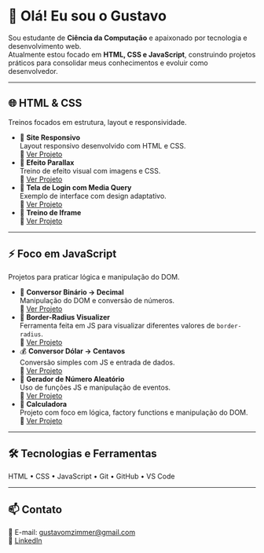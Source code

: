 # 👋 Olá! Eu sou o Gustavo

Sou estudante de **Ciência da Computação** e apaixonado por tecnologia e desenvolvimento web.  
Atualmente estou focado em **HTML, CSS e JavaScript**, construindo projetos práticos para consolidar meus conhecimentos e evoluir como desenvolvedor.

---

## 🌐 HTML & CSS
Treinos focados em estrutura, layout e responsividade.

- 🧱 **Site Responsivo**  
  Layout responsivo desenvolvido com HTML e CSS.  
  🔗 [Ver Projeto](link)
- 🌄 **Efeito Parallax**  
  Treino de efeito visual com imagens e CSS.  
  🔗 [Ver Projeto](link)
- 🔐 **Tela de Login com Media Query**  
  Exemplo de interface com design adaptativo.  
  🔗 [Ver Projeto](link)
- 🧩 **Treino de Iframe**  
  🔗 [Ver Projeto](link)

---

## ⚡ Foco em JavaScript
Projetos para praticar lógica e manipulação do DOM.

- 🔢 **Conversor Binário → Decimal**  
  Manipulação do DOM e conversão de números.  
  🔗 [Ver Projeto](link)
- 🎨 **Border-Radius Visualizer**  
  Ferramenta feita em JS para visualizar diferentes valores de `border-radius`.  
  🔗 [Ver Projeto](link)
- 💰 **Conversor Dólar → Centavos**  
  Conversão simples com JS e entrada de dados.  
  🔗 [Ver Projeto](link)
- 🎲 **Gerador de Número Aleatório**  
  Uso de funções JS e manipulação de eventos.  
  🔗 [Ver Projeto](link)
- 🧮 **Calculadora**  
  Projeto com foco em lógica, factory functions e manipulação do DOM.  
  🔗 [Ver Projeto](link)

---

## 🛠️ Tecnologias e Ferramentas
HTML • CSS • JavaScript • Git • GitHub • VS Code

---

## 📫 Contato
📧 E-mail: gustavomzimmer@gmail.com  
💼 [LinkedIn](www.linkedin.com/in/gustavo-zimmer)  
